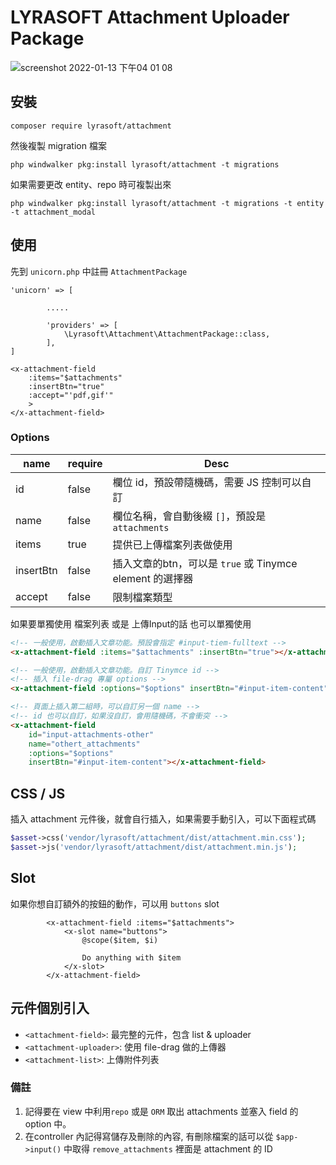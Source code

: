 # LYRASOFT Attachment Uploader Package

![screenshot 2022-01-13 下午04 01 08](https://user-images.githubusercontent.com/34531644/180942543-b1cdd90e-e743-46af-9888-053a2388d9af.png)

## 安裝

```shell
composer require lyrasoft/attachment
```

然後複製 migration 檔案

```shell
php windwalker pkg:install lyrasoft/attachment -t migrations
```

如果需要更改 entity、repo 時可複製出來

```shell
php windwalker pkg:install lyrasoft/attachment -t migrations -t entity -t attachment_modal
```

## 使用

先到 `unicorn.php` 中註冊 `AttachmentPackage`

```
'unicorn' => [
        
        .....

        'providers' => [
            \Lyrasoft\Attachment\AttachmentPackage::class,
        ],
]
```

```
<x-attachment-field 
    :items="$attachments"
    :insertBtn="true"
    :accept="'pdf,gif'"
    >
</x-attachment-field>
```

### Options

| name      | require | Desc |
|-----------|---------|---|
| id        | false   | 欄位 id，預設帶隨機碼，需要 JS 控制可以自訂
| name      | false   | 欄位名稱，會自動後綴 `[]`，預設是 `attachments`
| items     | true    | 提供已上傳檔案列表做使用
| insertBtn | false   | 插入文章的btn，可以是 `true` 或 Tinymce element 的選擇器
| accept    | false   | 限制檔案類型

如果要單獨使用 檔案列表 或是 上傳Input的話 也可以單獨使用

```html
<!-- 一般使用，啟動插入文章功能。預設會指定 #input-tiem-fulltext -->
<x-attachment-field :items="$attachments" :insertBtn="true"></x-attachment-field>

<!-- 一般使用，啟動插入文章功能。自訂 Tinymce id -->
<!-- 插入 file-drag 專屬 options -->
<x-attachment-field :options="$options" insertBtn="#input-item-content"></x-attachment-field>

<!-- 頁面上插入第二組時，可以自訂另一個 name -->
<!-- id 也可以自訂，如果沒自訂，會用隨機碼，不會衝突 -->
<x-attachment-field
    id="input-attachments-other"
    name="othert_attachments"
    :options="$options" 
    insertBtn="#input-item-content"></x-attachment-field>
```

## CSS / JS

插入 attachment 元件後，就會自行插入，如果需要手動引入，可以下面程式碼

```php
$asset->css('vendor/lyrasoft/attachment/dist/attachment.min.css');
$asset->js('vendor/lyrasoft/attachment/dist/attachment.min.js');
```


## Slot 

如果你想自訂額外的按鈕的動作，可以用 `buttons` slot

```
        <x-attachment-field :items="$attachments">
            <x-slot name="buttons">
                @scope($item, $i)
               
                Do anything with $item
            </x-slot>
        </x-attachment-field>
```

## 元件個別引入

- `<attachment-field>`: 最完整的元件，包含 list & uploader
- `<attachment-uploader>`: 使用 file-drag 做的上傳器
- `<attachment-list>`: 上傳附件列表

### 備註
1. 記得要在 view 中利用`repo` 或是 `ORM` 取出 attachments 並塞入 field 的 option 中。
2. 在controller 內記得寫儲存及刪除的內容, 有刪除檔案的話可以從 `$app->input()` 中取得 `remove_attachments` 裡面是 attachment 的 ID
